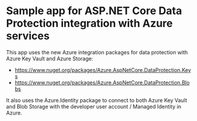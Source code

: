 # Sample app for ASP.NET Core Data Protection integration with Azure services

This app uses the new Azure integration packages for data protection with Azure Key Vault and Azure Storage:

- https://www.nuget.org/packages/Azure.AspNetCore.DataProtection.Keys
- https://www.nuget.org/packages/Azure.AspNetCore.DataProtection.Blobs

It also uses the Azure.Identity package to connect to both Azure Key Vault and Blob Storage with the developer user account / Managed Identity in Azure.
